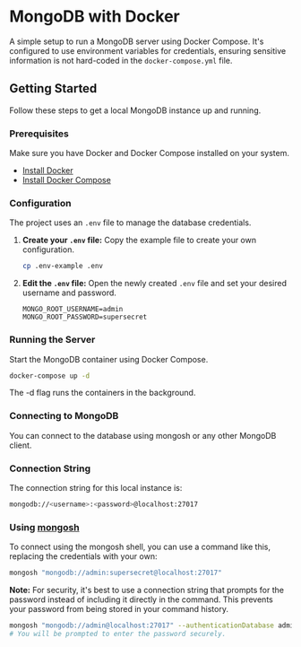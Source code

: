 # MongoDB with Docker

A simple setup to run a MongoDB server using Docker Compose. It's configured to use environment variables for credentials, ensuring sensitive information is not hard-coded in the `docker-compose.yml` file.

## Getting Started

Follow these steps to get a local MongoDB instance up and running.

### Prerequisites

Make sure you have Docker and Docker Compose installed on your system.

* [Install Docker](https://docs.docker.com/get-docker/)
* [Install Docker Compose](https://docs.docker.com/compose/install/)

### Configuration

The project uses an `.env` file to manage the database credentials.

1.  **Create your `.env` file:** Copy the example file to create your own configuration.

    ```bash
    cp .env-example .env
    ```

2.  **Edit the `.env` file:** Open the newly created `.env` file and set your desired username and password.

    ```
    MONGO_ROOT_USERNAME=admin
    MONGO_ROOT_PASSWORD=supersecret
    ```

### Running the Server

Start the MongoDB container using Docker Compose.

```bash
docker-compose up -d
```
The -d flag runs the containers in the background.

### Connecting to MongoDB
You can connect to the database using mongosh or any other MongoDB client.

### Connection String
The connection string for this local instance is:

```bash
mongodb://<username>:<password>@localhost:27017
```

### Using [mongosh](https://www.mongodb.com/docs/mongodb-shell/)
To connect using the mongosh shell, you can use a command like this, replacing the credentials with your own:

```bash
mongosh "mongodb://admin:supersecret@localhost:27017"
```
**Note:** For security, it's best to use a connection string that prompts for the password instead of including it directly in the command. This prevents your password from being stored in your command history.

```bash
mongosh "mongodb://admin@localhost:27017" --authenticationDatabase admin
# You will be prompted to enter the password securely.
```
